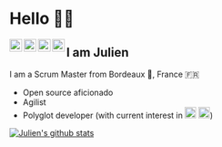 # Hello 👋🏻

<a href="https://www.linkedin.com/in/jdambron">
  <img align="left" alt="Julien's LinkedIn" width="22px" src="https://cdn.jsdelivr.net/npm/simple-icons/icons/linkedin.svg" />
</a>
<a href="https://twitter.com/JulienDambron">
  <img align="left" alt="Julien's Twitter" width="22px" src="https://cdn.jsdelivr.net/npm/simple-icons/icons/twitter.svg" />
</a>
<a href="https://t.me/JulienDambron">
  <img align="left" alt="Julien's Telegram" width="22px" src="https://cdn.jsdelivr.net/npm/simple-icons/icons/telegram.svg" />
</a>
<a href="https://keybase.io/jdambron">
  <img align="left" alt="Julien's Keybase" width="22px" src="https://cdn.jsdelivr.net/npm/simple-icons/icons/keybase.svg" />
</a>

## I am Julien

I am a Scrum Master from Bordeaux 🍷, France :fr:

- Open source aficionado 
- Agilist
- Polyglot developer (with current interest in <a href="https://www.rust-lang.org/"><img alt="Rust" width="20px" src="https://cdn.jsdelivr.net/npm/simple-icons/icons/rust.svg"></a> <a href="https://elixir-lang.org/"><img alt="Elixir" width="20px" src="https://cdn.jsdelivr.net/npm/simple-icons/icons/elixir.svg"></a>)

[![Julien's github stats](https://github-readme-stats.vercel.app/api?username=jdambron&theme=gruvbox&show_icons=true)](https://github.com/anuraghazra/github-readme-stats)

